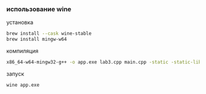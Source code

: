 ### использование wine

установка

```bash
brew install --cask wine-stable
brew install mingw-w64
```

компиляция

```bash
x86_64-w64-mingw32-g++ -o app.exe lab3.cpp main.cpp -static -static-libgcc -static-libstdc++
```

запуск

```bash
wine app.exe
```
